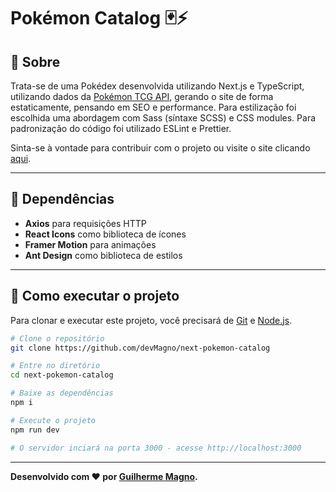 # Pokémon Catalog 🃏⚡

## 📖 Sobre

Trata-se de uma Pokédex desenvolvida utilizando Next.js e TypeScript, utilizando dados da [Pokémon TCG API](https://pokemontcg.io/), gerando o site de forma estaticamente, pensando em SEO e performance. Para estilização foi escolhida uma abordagem com Sass (síntaxe SCSS) e CSS modules. Para padronização do código foi utilizado ESLint e Prettier.

Sinta-se à vontade para contribuir com o projeto ou visite o site clicando [aqui](https://next-pokemon-catalog.vercel.app/).

---

## 🧰 Dependências

- **Axios** para requisições HTTP
- **React Icons** como biblioteca de ícones
- **Framer Motion** para animações
- **Ant Design** como biblioteca de estilos

---

## 🔧 Como executar o projeto

Para clonar e executar este projeto, você precisará de [Git](https://git-scm.com/) e [Node.js](https://nodejs.org/en/).

```bash
# Clone o repositório
git clone https://github.com/devMagno/next-pokemon-catalog

# Entre no diretório
cd next-pokemon-catalog

# Baixe as dependências
npm i

# Execute o projeto
npm run dev

# O servidor inciará na porta 3000 - acesse http://localhost:3000
```

---
**Desenvolvido com ❤️ por [Guilherme Magno](https://github.com/devmagno/).**